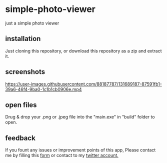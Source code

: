 # simple-photo-viewer
just a simple photo viewer
## installation
Just cloning this repository, or download this repository as a zip and extract it.

## screenshots

https://user-images.githubusercontent.com/88187787/131689187-87591fb1-39a6-46f4-9ba0-1c1b1cb0906e.mp4

## open files
Drug & drop your .png or .jpeg file into the "main.exe" in "build" folder to open.

## feedback
If you fount any issues or improvement points of this app, Please contact me by filling this [form](https://forms.gle/exCdcPY8qovgdUuS8) or contact to my [twitter account.](https://twitter.com/erurami1234)
